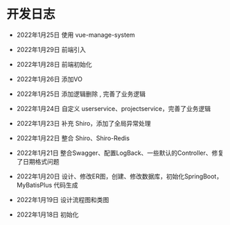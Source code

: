 # 开发日志

- 2022年1月25日  使用 vue-manage-system

- 2022年1月29日  前端引入

- 2022年1月28日  前端初始化 

- 2022年1月26日  添加VO

- 2022年1月25日  添加逻辑删除 , 完善了业务逻辑 

- 2022年1月24日  自定义 userservice、projectservice，完善了业务逻辑 

- 2022年1月23日  补充 Shiro，添加了全局异常处理

- 2022年1月22日  整合 Shiro、Shiro-Redis

- 2022年1月21日  整合Swagger、配置LogBack、一些默认的Controller、修复了日期格式问题

- 2022年1月20日  设计、修改ER图，创建、修改数据库，初始化SpringBoot， MyBatisPlus 代码生成

- 2022年1月19日  设计流程图和类图

- 2022年1月18日  初始化